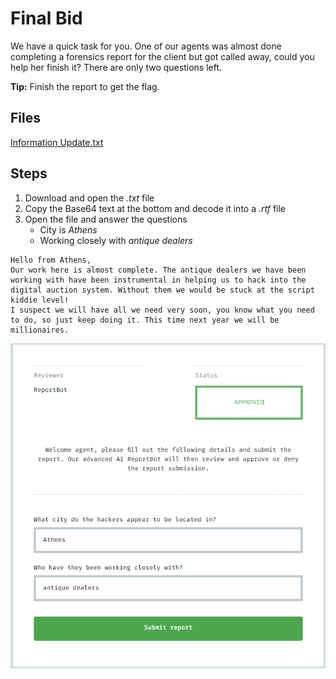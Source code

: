 # Final Bid
We have a quick task for you. One of our agents was almost done completing a forensics report for the client but got called away, could you help her finish it? There are only two questions left.

**Tip:** Finish the report to get the flag.

## Files
[Information Update.txt](</assets/files/Information Update.txt>)

## Steps
1. Download and open the *.txt* file
1. Copy the Base64 text at the bottom and decode it into a *.rtf* file
1. Open the file and answer the questions
    - City is *Athens*
    - Working closely with *antique dealers*

```
Hello from Athens,
Our work here is almost complete. The antique dealers we have been working with have been instrumental in helping us to hack into the digital auction system. Without them we would be stuck at the script kiddie level! 
I suspect we will have all we need very soon, you know what you need to do, so just keep doing it. This time next year we will be millionaires.
```

![questions and answers](/assets/screenshots/fn-08-FinalBid.png)